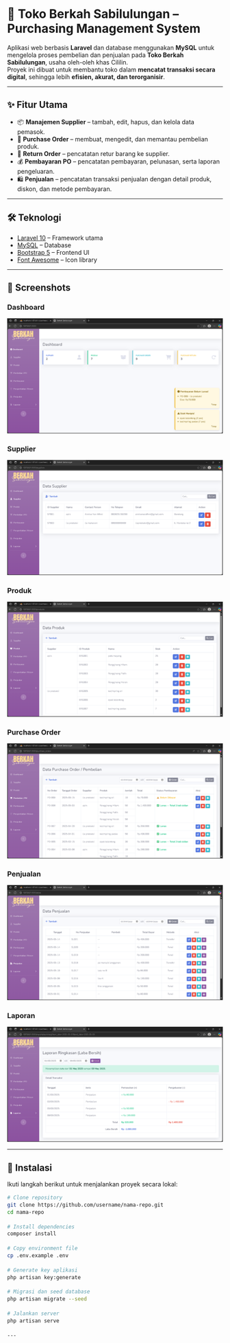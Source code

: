 # 🛒 Toko Berkah Sabilulungan – Purchasing Management System

Aplikasi web berbasis **Laravel** dan database menggunakan **MySQL** untuk mengelola proses pembelian dan penjualan pada **Toko Berkah Sabilulungan**, usaha oleh-oleh khas Cililin.  
Proyek ini dibuat untuk membantu toko dalam **mencatat transaksi secara digital**, sehingga lebih **efisien, akurat, dan terorganisir**.

---

## ✨ Fitur Utama
- 📦 **Manajemen Supplier** – tambah, edit, hapus, dan kelola data pemasok.
- 📝 **Purchase Order** – membuat, mengedit, dan memantau pembelian produk.
- 🔄 **Return Order** – pencatatan retur barang ke supplier.
- 💰 **Pembayaran PO** – pencatatan pembayaran, pelunasan, serta laporan pengeluaran.
- 🛍️ **Penjualan** – pencatatan transaksi penjualan dengan detail produk, diskon, dan metode pembayaran.

---

## 🛠️ Teknologi
- [Laravel 10](https://laravel.com/) – Framework utama
- [MySQL](https://www.mysql.com/) – Database
- [Bootstrap 5](https://getbootstrap.com/) – Frontend UI
- [Font Awesome](https://fontawesome.com/) – Icon library

---

## 📸 Screenshots

### Dashboard
![Dashboard](https://raw.githubusercontent.com/apinisa/berkahsabilulungan/main/dashboard.png)

### Supplier
![Supplier](https://raw.githubusercontent.com/apinisa/berkahsabilulungan/main/supplier.png)

### Produk
![Produk](https://raw.githubusercontent.com/apinisa/berkahsabilulungan/main/produk.png)

### Purchase Order
![Purchase Order](https://raw.githubusercontent.com/apinisa/berkahsabilulungan/main/purchase-order.png)

### Penjualan
![Penjualan](https://raw.githubusercontent.com/apinisa/berkahsabilulungan/main/penjualan.png)

### Laporan
![Laporan](https://raw.githubusercontent.com/apinisa/berkahsabilulungan/main/laporan-labarugi.png)

---
## 🚀 Instalasi
Ikuti langkah berikut untuk menjalankan proyek secara lokal:

```bash
# Clone repository
git clone https://github.com/username/nama-repo.git
cd nama-repo

# Install dependencies
composer install

# Copy environment file
cp .env.example .env

# Generate key aplikasi
php artisan key:generate

# Migrasi dan seed database
php artisan migrate --seed

# Jalankan server
php artisan serve

---
